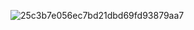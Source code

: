 ![25c3b7e056ec7bd21dbd69fd93879aa7](https://github.com/prox11/CTF-Writeups/assets/148764185/a840ae0c-1c01-4c6d-ad76-d6a2bf09812e)
